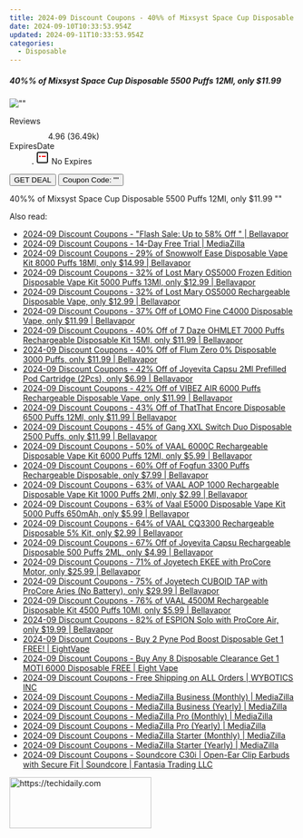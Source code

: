 ```yaml
---
title: 2024-09 Discount Coupons - 40%% of Mixsyst Space Cup Disposable 5500 Puffs 12Ml, only $11.99 | Bellavapor
date: 2024-09-10T10:33:53.954Z
updated: 2024-09-11T10:33:53.954Z
categories:
  - Disposable
---
```



<div class="max-w-4xl mx-auto grid grid-cols-1 lg:max-w-5xl lg:gap-x-20 lg:grid-cols-2">
  <div class="relative p-3 col-start-1 row-start-1 flex flex-col-reverse rounded-lg bg-gradient-to-t from-black/75 via-black/0 sm:bg-none sm:row-start-2 sm:p-0 lg:row-start-1">
    <h5 class="mt-1 text-lg font-semibold text-white sm:text-slate-900 md:text-2xl dark:sm:text-white">40%% of Mixsyst Space Cup Disposable 5500 Puffs 12Ml, only $11.99</h5>
  </div>
  
  <div class="col-start-1 col-end-3 row-start-1 grid gap-4 sm:mb-6 sm:grid-cols-4 lg:col-start-2 lg:row-span-6 lg:row-end-6 lg:mb-0 lg:gap-6">
      <img src="&quot;&quot;" onClick="javascript:window.open(decodeURIComponent('%22https%3A%2F%2Fwww.shareasale.com%2Fu.cfm%3Fd%3D1095158%26m%3D122475%26u%3D4338022%22'), '_blank');void(0);" alt="&quot;&quot;" class="h-60 w-full rounded-lg object-cover sm:col-span-2 sm:h-52 lg:col-span-full" loading="lazy" />
    
  </div>
  <dl class="row-start-2 mt-4 flex items-center text-xs font-medium sm:row-start-3 sm:mt-1 md:mt-2.5 lg:row-start-2">
    <dt class="sr-only">Reviews</dt>
    <dd class="flex items-center text-indigo-600 dark:text-indigo-400">
      <svg width="24" height="24" fill="none" aria-hidden="true" class="mr-1 stroke-current dark:stroke-indigo-500">
        <path d="m12 5 2 5h5l-4 4 2.103 5L12 16l-5.103 3L9 14l-4-4h5l2-5Z" stroke-width="2" stroke-linecap="round" stroke-linejoin="round" />
      </svg>
      <span>4.96 <span class="font-normal text-slate-400">(36.49k)</span></span>
    </dd>
    <dt class="sr-only">ExpiresDate</dt>
    <dd class="flex items-center">
      <svg width="2" height="2" aria-hidden="true" fill="currentColor" class="mx-3 text-slate-300">
        <circle cx="1" cy="1" r="1" />
      </svg>
      <svg width="24" height="24" viewBox="0 0 24 24" fill="none" stroke="currentColor" stroke-width="2">
        <rect x="3" y="3" width="18" height="18" rx="2" fill="#fff" />
        <path d="M6 10L18 10" stroke="red" stroke-width="2" fill="none" />
        <path d="M10 6L10 18" stroke="#fff" stroke-width="2" fill="none" />
      </svg>
      No Expires    </dd>
  </dl>
  <div class="col-start-1 row-start-3 mt-4 self-center sm:col-start-2 sm:row-span-2 sm:row-start-2 sm:mt-0 lg:col-start-1 lg:row-start-3 lg:row-end-4 lg:mt-6">
    <button type="button" onClick="javascript:window.open(decodeURIComponent('%22https%3A%2F%2Fwww.shareasale.com%2Fu.cfm%3Fd%3D1095158%26m%3D122475%26u%3D4338022%22'), '_blank');void(0);" class="rounded-lg bg-red-600 px-3 py-2 text-sm font-medium leading-6 text-white">GET DEAL</button>
    <button type="button" onClick="javascript:window.open(decodeURIComponent('%22https%3A%2F%2Fwww.shareasale.com%2Fu.cfm%3Fd%3D1095158%26m%3D122475%26u%3D4338022%22'), '_blank');void(0);" class="border-dashed border-2 border-indigo-600 bg-green-100 text-sm leading-6 font-medium py-2 px-3 rounded-lg">Coupon Code: &quot;&quot;</button>
  </div>
  <p class="col-start-1 mt-4 text-sm leading-6 sm:col-span-2 lg:col-span-1 lg:row-start-4 lg:mt-6 dark:text-slate-400">
    40%% of Mixsyst Space Cup Disposable 5500 Puffs 12Ml, only $11.99 
""  </p>
</div>




<span class="atpl-alsoreadstyle">Also read:</span>
<div><ul>
<li><a href="https://coupons.techidaily.com/coupon-1101822-share-122475-sale/"><u>2024-09 Discount Coupons - "Flash Sale: Up to 58% Off " | Bellavapor</u></a></li>
<li><a href="https://coupons.techidaily.com/coupon-1095265-share-150384-sale/"><u>2024-09 Discount Coupons - 14-Day Free Trial | MediaZilla</u></a></li>
<li><a href="https://coupons.techidaily.com/coupon-1095155-share-122475-sale/"><u>2024-09 Discount Coupons - 29% of Snowwolf Ease Disposable Vape Kit 8000 Puffs 18Ml, only $14.99 | Bellavapor</u></a></li>
<li><a href="https://coupons.techidaily.com/coupon-1099968-share-122475-sale/"><u>2024-09 Discount Coupons - 32% of Lost Mary OS5000 Frozen Edition Disposable Vape Kit 5000 Puffs 13Ml, only $12.99 | Bellavapor</u></a></li>
<li><a href="https://coupons.techidaily.com/coupon-1099965-share-122475-sale/"><u>2024-09 Discount Coupons - 32% of Lost Mary OS5000 Rechargeable Disposable Vape, only $12.99 | Bellavapor</u></a></li>
<li><a href="https://coupons.techidaily.com/coupon-1104945-share-122475-sale/"><u>2024-09 Discount Coupons - 37% Off of LOMO Fine C4000 Disposable Vape, only $11.99 | Bellavapor</u></a></li>
<li><a href="https://coupons.techidaily.com/coupon-1104941-share-122475-sale/"><u>2024-09 Discount Coupons - 40% Off of 7 Daze OHMLET 7000 Puffs Rechargeable Disposable Kit 15Ml, only $11.99 | Bellavapor</u></a></li>
<li><a href="https://coupons.techidaily.com/coupon-1104948-share-122475-sale/"><u>2024-09 Discount Coupons - 40% Off of Flum Zero 0% Disposable 3000 Puffs, only $11.99 | Bellavapor</u></a></li>
<li><a href="https://coupons.techidaily.com/coupon-1104074-share-122475-sale/"><u>2024-09 Discount Coupons - 42% Off of Joyevita Capsu 2Ml Prefilled Pod Cartridge (2Pcs), only $6.99 | Bellavapor</u></a></li>
<li><a href="https://coupons.techidaily.com/coupon-1105259-share-122475-sale/"><u>2024-09 Discount Coupons - 42% Off of VIBEZ AIR 6000 Puffs Rechargeable Disposable Vape, only $11.99 | Bellavapor</u></a></li>
<li><a href="https://coupons.techidaily.com/coupon-1104225-share-122475-sale/"><u>2024-09 Discount Coupons - 43% Off of ThatThat Encore Disposable 6500 Puffs 12Ml, only $11.99 | Bellavapor</u></a></li>
<li><a href="https://coupons.techidaily.com/coupon-1099962-share-122475-sale/"><u>2024-09 Discount Coupons - 45% of Gang XXL Switch Duo Disposable 2500 Puffs, only $11.99 | Bellavapor</u></a></li>
<li><a href="https://coupons.techidaily.com/coupon-1098926-share-122475-sale/"><u>2024-09 Discount Coupons - 50% of VAAL 6000C Rechargeable Disposable Vape Kit 6000 Puffs 12Ml, only $5.99 | Bellavapor</u></a></li>
<li><a href="https://coupons.techidaily.com/coupon-1104989-share-122475-sale/"><u>2024-09 Discount Coupons - 60% Off of Fogfun 3300 Puffs Rechargeable Disposable, only $7.99 | Bellavapor</u></a></li>
<li><a href="https://coupons.techidaily.com/coupon-1098927-share-122475-sale/"><u>2024-09 Discount Coupons - 63% of VAAL AOP 1000 Rechargeable Disposable Vape Kit 1000 Puffs 2Ml, only $2.99 | Bellavapor</u></a></li>
<li><a href="https://coupons.techidaily.com/coupon-1099439-share-122475-sale/"><u>2024-09 Discount Coupons - 63% of Vaal E5000 Disposable Vape Kit 5000 Puffs 650mAh, only $5.99 | Bellavapor</u></a></li>
<li><a href="https://coupons.techidaily.com/coupon-1098928-share-122475-sale/"><u>2024-09 Discount Coupons - 64% of VAAL CQ3300 Rechargeable Disposable 5% Kit, only $2.99 | Bellavapor</u></a></li>
<li><a href="https://coupons.techidaily.com/coupon-1104073-share-122475-sale/"><u>2024-09 Discount Coupons - 67% Off of Joyevita Capsu Rechargeable Disposable 500 Puffs 2ML, only $4.99 | Bellavapor</u></a></li>
<li><a href="https://coupons.techidaily.com/coupon-1098357-share-122475-sale/"><u>2024-09 Discount Coupons - 71% of Joyetech EKEE with ProCore Motor, only $25.99 | Bellavapor</u></a></li>
<li><a href="https://coupons.techidaily.com/coupon-1098359-share-122475-sale/"><u>2024-09 Discount Coupons - 75% of Joyetech CUBOID TAP with ProCore Aries (No Battery), only $29.99 | Bellavapor</u></a></li>
<li><a href="https://coupons.techidaily.com/coupon-1098925-share-122475-sale/"><u>2024-09 Discount Coupons - 76% of VAAL 4500M Rechargeable Disposable Kit 4500 Puffs 10Ml, only $5.99 | Bellavapor</u></a></li>
<li><a href="https://coupons.techidaily.com/coupon-1098358-share-122475-sale/"><u>2024-09 Discount Coupons - 82% of ESPION Solo with ProCore Air, only $19.99 | Bellavapor</u></a></li>
<li><a href="https://coupons.techidaily.com/coupon-1104266-share-59344-sale/"><u>2024-09 Discount Coupons - Buy 2 Pyne Pod Boost Disposable Get 1 FREE! | EightVape</u></a></li>
<li><a href="https://coupons.techidaily.com/coupon-1104264-share-59344-sale/"><u>2024-09 Discount Coupons - Buy Any 8 Disposable Clearance Get 1 MOTI 6000 Disposable FREE | Eight Vape</u></a></li>
<li><a href="https://coupons.techidaily.com/coupon-1097877-share-153311-sale/"><u>2024-09 Discount Coupons - Free Shipping on ALL Orders | WYBOTICS INC</u></a></li>
<li><a href="https://coupons.techidaily.com/coupon-1095257-share-150384-sale/"><u>2024-09 Discount Coupons - MediaZilla Business (Monthly) | MediaZilla</u></a></li>
<li><a href="https://coupons.techidaily.com/coupon-1095263-share-150384-sale/"><u>2024-09 Discount Coupons - MediaZilla Business (Yearly) | MediaZilla</u></a></li>
<li><a href="https://coupons.techidaily.com/coupon-1095253-share-150384-sale/"><u>2024-09 Discount Coupons - MediaZilla Pro (Monthly) | MediaZilla</u></a></li>
<li><a href="https://coupons.techidaily.com/coupon-1095260-share-150384-sale/"><u>2024-09 Discount Coupons - MediaZilla Pro (Yearly) | MediaZilla</u></a></li>
<li><a href="https://coupons.techidaily.com/coupon-1095252-share-150384-sale/"><u>2024-09 Discount Coupons - MediaZilla Starter (Monthly) | MediaZilla</u></a></li>
<li><a href="https://coupons.techidaily.com/coupon-1095259-share-150384-sale/"><u>2024-09 Discount Coupons - MediaZilla Starter (Yearly) | MediaZilla</u></a></li>
<li><a href="https://coupons.techidaily.com/coupon-1105464-share-126653-sale/"><u>2024-09 Discount Coupons - Soundcore C30i | Open-Ear Clip Earbuds with Secure Fit | Soundcore | Fantasia Trading LLC</u></a></li>
</ul></div>







<ins class="adsbygoogle"
      style="display:block"
      data-ad-client="ca-pub-7571918770474297"
      data-ad-slot="8358498916"
      data-ad-format="auto"
      data-full-width-responsive="true"></ins>
    




<!-- affiliate ads begin -->
<a href="https://aligracehair.sjv.io/c/5597632/2135398/19272" target="_top" id="2135398">
  <img src="//a.impactradius-go.com/display-ad/19272-2135398" border="0" alt="https://techidaily.com" width="250" height="90"/>
</a>
<img height="0" width="0" src="https://aligracehair.sjv.io/i/5597632/2135398/19272" style="position:absolute;visibility:hidden;" border="0" />
<!-- affiliate ads end -->



